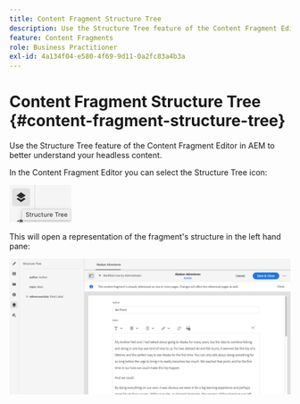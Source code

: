 ```yaml
---
title: Content Fragment Structure Tree
description: Use the Structure Tree feature of the Content Fragment Editor in AEM to better understand your headless content.
feature: Content Fragments
role: Business Practitioner
exl-id: 4a134f04-e580-4f69-9d11-0a2fc83a4b3a
---
```

# Content Fragment Structure Tree {#content-fragment-structure-tree}

Use the Structure Tree feature of the Content Fragment Editor in AEM to better understand your headless content.

In the Content Fragment Editor you can select the Structure Tree icon:

![Content Fragment Structure Tree](assets/cfm-structuretree-01.png)

This will open a representation of the fragment's structure in the left hand pane:

![Content Fragment Structure Tree](assets/cfm-structuretree-02.png)
